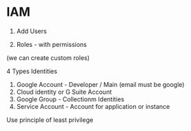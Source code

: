 # IAM

1. Add Users

2. Roles - with permissions

(we can create custom roles)

4 Types Identities

1. Google Account - Developer / Main (email must be google)
2. Cloud identity or G Suite Account 
3. Google Group - Collectionm Identities
4. Service Account -  Account for application or instance

Use principle of least privilege 